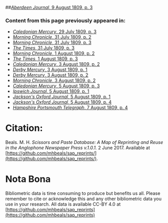 ##[*Aberdeen Journal*, 9 August 1809, p. 3](https://mhbeals.github.io/sap_html/Aberdeen-Journal/Aberdeen-Journal-9-August-1809-p-3)

### Content from this page previously appeared in:
+ [*Caledonian Mercury*, 29 July 1809, p. 3](https://mhbeals.github.io/sap_html/Caledonian-Mercury/Caledonian-Mercury-29-July-1809-p-3)
+ [*Morning Chronicle*, 31 July 1809, p. 2](https://mhbeals.github.io/sap_html/Morning-Chronicle/Morning-Chronicle-31-July-1809-p-2)
+ [*Morning Chronicle*, 31 July 1809, p. 3](https://mhbeals.github.io/sap_html/Morning-Chronicle/Morning-Chronicle-31-July-1809-p-3)
+ [*The Times*, 31 July 1809, p. 3](https://mhbeals.github.io/sap_html/The-Times/The-Times-31-July-1809-p-3)
+ [*Morning Chronicle*, 1 August 1809, p. 2](https://mhbeals.github.io/sap_html/Morning-Chronicle/Morning-Chronicle-1-August-1809-p-2)
+ [*The Times*, 1 August 1809, p. 3](https://mhbeals.github.io/sap_html/The-Times/The-Times-1-August-1809-p-3)
+ [*Caledonian Mercury*, 3 August 1809, p. 2](https://mhbeals.github.io/sap_html/Caledonian-Mercury/Caledonian-Mercury-3-August-1809-p-2)
+ [*Derby Mercury*, 3 August 1809, p. 1](https://mhbeals.github.io/sap_html/Derby-Mercury/Derby-Mercury-3-August-1809-p-1)
+ [*Derby Mercury*, 3 August 1809, p. 2](https://mhbeals.github.io/sap_html/Derby-Mercury/Derby-Mercury-3-August-1809-p-2)
+ [*Morning Chronicle*, 3 August 1809, p. 2](https://mhbeals.github.io/sap_html/Morning-Chronicle/Morning-Chronicle-3-August-1809-p-2)
+ [*Caledonian Mercury*, 5 August 1809, p. 3](https://mhbeals.github.io/sap_html/Caledonian-Mercury/Caledonian-Mercury-5-August-1809-p-3)
+ [*Ipswich Journal*, 5 August 1809, p. 1](https://mhbeals.github.io/sap_html/Ipswich-Journal/Ipswich-Journal-5-August-1809-p-1)
+ [*Jackson's Oxford Journal*, 5 August 1809, p. 1](https://mhbeals.github.io/sap_html/Jackson's-Oxford-Journal/Jackson's-Oxford-Journal-5-August-1809-p-1)
+ [*Jackson's Oxford Journal*, 5 August 1809, p. 4](https://mhbeals.github.io/sap_html/Jackson's-Oxford-Journal/Jackson's-Oxford-Journal-5-August-1809-p-4)
+ [*Hampshire Portsmouth Telegraph*, 7 August 1809, p. 4](https://mhbeals.github.io/sap_html/Hampshire-Portsmouth-Telegraph/Hampshire-Portsmouth-Telegraph-7-August-1809-p-4)
                    
# Citation: 

Beals. M. H. *Scissors and Paste Database: A Map of Reprinting and Reuse in the Anglophone Newspaper Press v.1.0.1.* 2 June 2017. Available at [https://github.com/mhbeals/sap_reprints/](https://github.com/mhbeals/sap_reprints/). 
                    
# Nota Bona

Bibliometric data is time consuming to produce but benefits us all. Please remember to cite or acknowledge this and any other bibliometric data you use in your research. All data is available CC-BY 4.0 at [https://github.com/mhbeals/sap_reprints](https://github.com/mhbeals/sap_reprints)